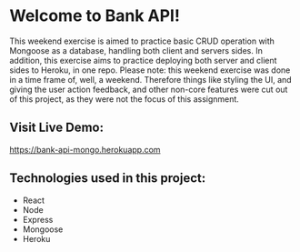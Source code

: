 # Welcome to Bank API!

This weekend exercise is aimed to practice basic CRUD operation with Mongoose as a database, handling both client and servers sides.
In addition, this exercise aims to practice deploying both server and client sides to Heroku, in one repo.
Please note: this weekend exercise was done in a time frame of, well, a weekend. Therefore things like styling the UI, and giving the user action feedback, and other non-core features were cut out of this project, as they were not the focus of this assignment.

## Visit Live Demo:

https://bank-api-mongo.herokuapp.com

## Technologies used in this project:

- React
- Node
- Express
- Mongoose
- Heroku
